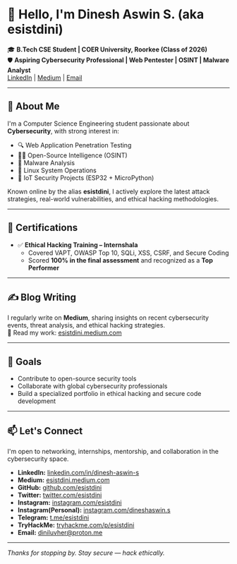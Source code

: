 # 👋 Hello, I'm Dinesh Aswin S. (aka esistdini)

🎓 **B.Tech CSE Student | COER University, Roorkee (Class of 2026)**  
🛡️ **Aspiring Cybersecurity Professional | Web Pentester | OSINT | Malware Analyst**  
  [LinkedIn](https://www.linkedin.com/in/dinesh-aswin-s/) | [Medium](https://esistdini.medium.com/) | [Email](mailto:diniluvher@proton.me)

---

## 🧠 About Me

I'm a Computer Science Engineering student passionate about **Cybersecurity**, with strong interest in:

- 🔍 Web Application Penetration Testing  
- 🕵️‍♂️ Open-Source Intelligence (OSINT)  
- 🦠 Malware Analysis  
- 🐧 Linux System Operations  
- 📡 IoT Security Projects (ESP32 + MicroPython)

Known online by the alias **esistdini**, I actively explore the latest attack strategies, real-world vulnerabilities, and ethical hacking methodologies.

---

## 📜 Certifications

- ✅ **Ethical Hacking Training – Internshala**  
   - Covered VAPT, OWASP Top 10, SQLi, XSS, CSRF, and Secure Coding  
   - Scored **100% in the final assessment** and recognized as a **Top Performer**

---

## ✍️ Blog Writing

I regularly write on **Medium**, sharing insights on recent cybersecurity events, threat analysis, and ethical hacking strategies.  
📖 Read my work: [esistdini.medium.com](https://esistdini.medium.com/)

---

## 🚀 Goals

- Contribute to open-source security tools  
- Collaborate with global cybersecurity professionals  
- Build a specialized portfolio in ethical hacking and secure code development  

---

## 📫 Let's Connect

I'm open to networking, internships, mentorship, and collaboration in the cybersecurity space.

- **LinkedIn:** [linkedin.com/in/dinesh-aswin-s](https://www.linkedin.com/in/dinesh-aswin-s/)
- **Medium:** [esistdini.medium.com](https://esistdini.medium.com/)  
- **GitHub:** [github.com/esistdini](https://github.com/esistdini)  
- **Twitter:** [twitter.com/esistdini](https://twitter.com/esistdini)  
- **Instagram:** [instagram.com/esistdini](https://www.instagram.com/esistdini/)
- **Instagram(Personal):** [instagram.com/dineshaswin.s](https://www.instagram.com/dineshaswin.s/) 
- **Telegram:** [t.me/esistdini](https://t.me/esistdini)  
- **TryHackMe:** [tryhackme.com/p/esistdini](https://tryhackme.com/p/esistdini)  
- **Email:** [diniluvher@proton.me](mailto:diniluvher@proton.me)

---

*Thanks for stopping by. Stay secure — hack ethically.*



